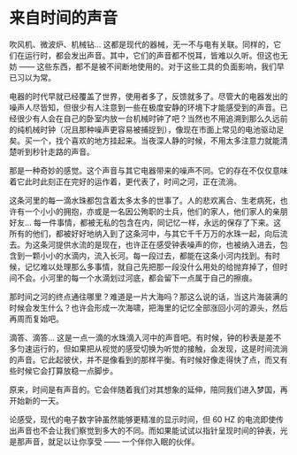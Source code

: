 # 来自时间的声音

吹风机、微波炉、机械钻… 这都是现代的器械，无一不与电有关联。同样的，它们在运行时，都会发出声音。其中，它们的声音都不悦耳，皆难以久听。但这也无妨 —— 这些东西，都不是被不间断地使用的。对于这些工具的负面影响，我们早已习以为常。

电器的时代早就已经覆盖了世界，使用者多了，反馈就多了。尽管大的电器发出的噪声人尽皆知，但很少有人注意到一些在极度安静的环境下才能感受到的声音。已经很少有人会在自己的卧室内放一台机械时钟了吧？当然也不用追溯到那么久远前的纯机械时钟（况且那种噪声更容易被捕捉到），像现在市面上常见的电池驱动足矣。买一个，找个喜欢的地方挂起来。当夜深人静的时候，不用太多注意力就能清楚听到秒针走路的声音。

那是一种奇妙的感觉。这个声音与其它电器带来的噪声不同。它的存在不仅仅意味着它此时此刻正在完好的运作着，更代表了，时间之河，正在流淌。

这条河里的每一滴水珠都包含着太多太多的世事了。人的悲欢离合、生老病死，也许有一个小小的拥抱，亦或是一名因公殉职的士兵，他们的家人，他们家人的亲朋好友… 每一件事情，都被无私的包含在内，同记忆一样，永远的保存了下来。这所有的他们，都被好好地纳入到了这条河中，与其它千千万万的水珠一起，向后流去。为这条河提供水流的是现在，也许正在感受钟表噪声的你，也被纳入进去，包含到一颗小小的水滴内，流入长河。每一段过去，都能在这条小河内找到。有时候，记忆难以处理那么多事情，就自己先把那一段没什么用处的给抛弃掉了，但时间不会。小河里的每一个水滴划过河底，都会留下一点属于自己的擦痕。

那时间之河的终点通往哪里？难道是一片大海吗？那这么说的话，当这片海装满的时候会发生什么？也许会形成一次海啸，把海里的记忆全部涨回小河的源头，然后再周而复始吧。

滴答、滴答… 这是一点一滴的水珠滴入河中的声音吧。有时候，钟的秒表是差不多匀速运行的，但如果把从视觉的感受切换为听觉的接触，会发现，这是时间流淌的声音。它此起彼伏，并不是像看到的那样平衡。有时候好像走得快了点，而又有些时候它会打算放稳一点脚步。

原来，时间是有声音的。它会伴随着我们对其想象的延伸，陪同我们进入梦国，再开始新的一天。

论感受，现代的电子数字钟虽然能够更精准的显示时间，但 60 HZ 的电流即使传出声音也不会让我们察觉到多大的不同。而如果能试试以指针呈现时间的钟表，光是那声音，就足以让你享受 —— 一个伴你入眠的伙伴。